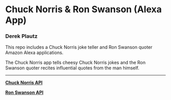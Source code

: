 # Chuck Norris & Ron Swanson (Alexa App)
### Derek Plautz

This repo includes a Chuck Norris joke teller and Ron Swanson quoter Amazon Alexa applications.

The Chuck Norris app tells cheesy Chuck Norris jokes and the Ron Swanson quoter recites influential quotes from the man himself.

---

[**Chuck Norris API**](https://api.icndb.com/jokes/random)

[**Ron Swanson API**](https://ron-swanson-quotes.herokuapp.com/v2/quotes)
